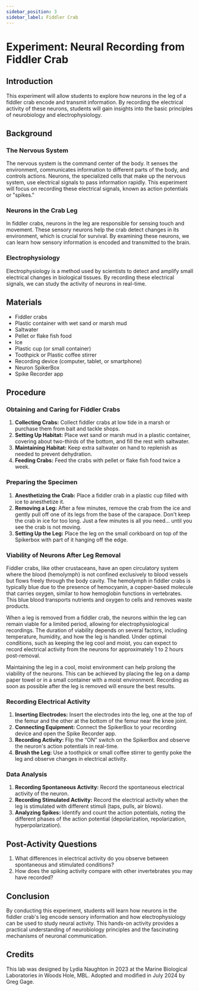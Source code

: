 ```yaml
---
sidebar_position: 3
sidebar_label: Fiddler Crab
---
```


# Experiment: Neural Recording from Fiddler Crab

## Introduction

This experiment will allow students to explore how neurons in the leg of a fiddler crab encode and transmit information. By recording the electrical activity of these neurons, students will gain insights into the basic principles of neurobiology and electrophysiology.

## Background

### The Nervous System
The nervous system is the command center of the body. It senses the environment, communicates information to different parts of the body, and controls actions. Neurons, the specialized cells that make up the nervous system, use electrical signals to pass information rapidly. This experiment will focus on recording these electrical signals, known as action potentials or "spikes."

### Neurons in the Crab Leg
In fiddler crabs, neurons in the leg are responsible for sensing touch and movement. These sensory neurons help the crab detect changes in its environment, which is crucial for survival. By examining these neurons, we can learn how sensory information is encoded and transmitted to the brain.

### Electrophysiology
Electrophysiology is a method used by scientists to detect and amplify small electrical changes in biological tissues. By recording these electrical signals, we can study the activity of neurons in real-time.

## Materials

- Fiddler crabs
- Plastic container with wet sand or marsh mud
- Saltwater
- Pellet or flake fish food
- Ice
- Plastic cup (or small container) 
- Toothpick or Plastic coffee stirrer 
- Recording device (computer, tablet, or smartphone)
- Neuron SpikerBox
- Spike Recorder app

## Procedure

### Obtaining and Caring for Fiddler Crabs
1. **Collecting Crabs:** Collect fiddler crabs at low tide in a marsh or purchase them from bait and tackle shops.
2. **Setting Up Habitat:** Place wet sand or marsh mud in a plastic container, covering about two-thirds of the bottom, and fill the rest with saltwater.
3. **Maintaining Habitat:** Keep extra saltwater on hand to replenish as needed to prevent dehydration.
4. **Feeding Crabs:** Feed the crabs with pellet or flake fish food twice a week.

### Preparing the Specimen
1. **Anesthetizing the Crab:** Place a fiddler crab in a plastic cup filled with ice to anesthetize it. 
2. **Removing a Leg:** After a few minutes, remove the crab from the ice and gently pull off one of its legs from the base of the carapace.  Don't keep the crab in ice for too long.  Just a few minutes is all you need... until you see the crab is not moving. 
3. **Setting Up the Leg:** Place the leg on the small corkboard on top of the Spikerbox with part of it hanging off the edge.

### Viability of Neurons After Leg Removal ####
Fiddler crabs, like other crustaceans, have an open circulatory system where the blood (hemolymph) is not confined exclusively to blood vessels but flows freely through the body cavity. The hemolymph in fiddler crabs is typically blue due to the presence of hemocyanin, a copper-based molecule that carries oxygen, similar to how hemoglobin functions in vertebrates. This blue blood transports nutrients and oxygen to cells and removes waste products.

When a leg is removed from a fiddler crab, the neurons within the leg can remain viable for a limited period, allowing for electrophysiological recordings. The duration of viability depends on several factors, including temperature, humidity, and how the leg is handled. Under optimal conditions, such as keeping the leg cool and moist, you can expect to record electrical activity from the neurons for approximately 1 to 2 hours post-removal.

Maintaining the leg in a cool, moist environment can help prolong the viability of the neurons. This can be achieved by placing the leg on a damp paper towel or in a small container with a moist environment. Recording as soon as possible after the leg is removed will ensure the best results.

### Recording Electrical Activity
1. **Inserting Electrodes:** Insert the electrodes into the leg, one at the top of the femur and the other at the bottom of the femur near the knee joint.
2. **Connecting Equipment:** Connect the SpikerBox to your recording device and open the Spike Recorder app.
3. **Recording Activity:** Flip the “ON” switch on the SpikerBox and observe the neuron's action potentials in real-time.
4. **Brush the Leg:** Use a toothpick or small coffee stirrer to gently poke the leg and observe changes in electrical activity.

### Data Analysis
1. **Recording Spontaneous Activity:** Record the spontaneous electrical activity of the neuron.
2. **Recording Stimulated Activity:** Record the electrical activity when the leg is stimulated with different stimuli (taps, pulls, air blows).
3. **Analyzing Spikes:** Identify and count the action potentials, noting the different phases of the action potential (depolarization, repolarization, hyperpolarization).

## Post-Activity Questions
1. What differences in electrical activity do you observe between spontaneous and stimulated conditions?
2. How does the spiking activity compare with other invertebrates you may have recorded? 

## Conclusion
By conducting this experiment, students will learn how neurons in the fiddler crab's leg encode sensory information and how electrophysiology can be used to study neural activity. This hands-on activity provides a practical understanding of neurobiology principles and the fascinating mechanisms of neuronal communication.

## Credits
This lab was designed by Lydia Naughton in 2023 at the Marine Biological Laboratories in Woods Hole, MBL.  Adopted and modified in July 2024 by Greg Gage.
